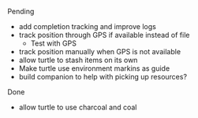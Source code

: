 Pending
- add completion tracking and improve logs
- track position through GPS if available instead of file
  - Test with GPS
- track position manually when GPS is not available
- allow turtle to stash items on its own
- Make turtle use environment markins as guide
- build companion to help with picking up resources?

Done
- allow turtle to use charcoal and coal